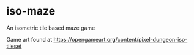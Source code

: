 # iso-maze
An isometric tile based maze game

Game art found at https://opengameart.org/content/pixel-dungeon-iso-tileset

